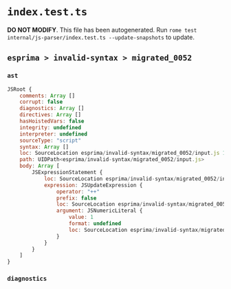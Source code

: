 # `index.test.ts`

**DO NOT MODIFY**. This file has been autogenerated. Run `rome test internal/js-parser/index.test.ts --update-snapshots` to update.

## `esprima > invalid-syntax > migrated_0052`

### `ast`

```javascript
JSRoot {
	comments: Array []
	corrupt: false
	diagnostics: Array []
	directives: Array []
	hasHoistedVars: false
	integrity: undefined
	interpreter: undefined
	sourceType: "script"
	syntax: Array []
	loc: SourceLocation esprima/invalid-syntax/migrated_0052/input.js 1:0-2:0
	path: UIDPath<esprima/invalid-syntax/migrated_0052/input.js>
	body: Array [
		JSExpressionStatement {
			loc: SourceLocation esprima/invalid-syntax/migrated_0052/input.js 1:0-1:3
			expression: JSUpdateExpression {
				operator: "++"
				prefix: false
				loc: SourceLocation esprima/invalid-syntax/migrated_0052/input.js 1:0-1:3
				argument: JSNumericLiteral {
					value: 1
					format: undefined
					loc: SourceLocation esprima/invalid-syntax/migrated_0052/input.js 1:0-1:1
				}
			}
		}
	]
}
```

### `diagnostics`

```

```
